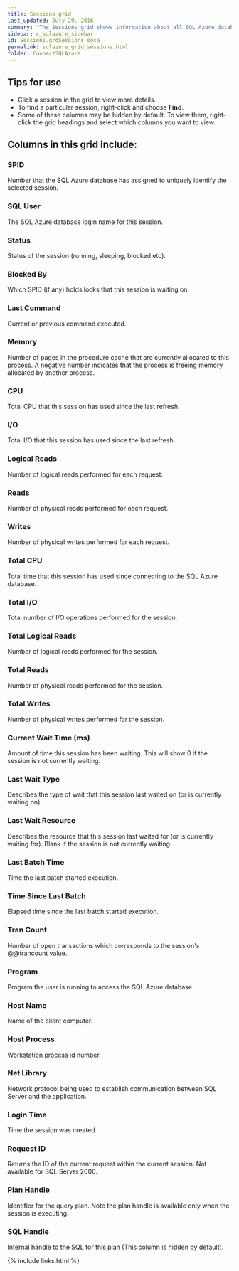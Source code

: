```yaml
---
title: Sessions grid
last_updated: July 29, 2016
summary: "The Sessions grid shows information about all SQL Azure database sessions on the SQ Azure database, each row representing a single SQL Server session. Note that many applications will create multiple connections to the SQL Azure database."
sidebar: c_sqlazure_sidebar
id: Sessions.grdSessions_sosa
permalink: sqlazure_grid_sessions.html
folder: ConnectSQLAzure
---
```



## Tips for use

* Click a session in the grid to view more details.
* To find a particular session, right-click and choose **Find**.
* Some of these columns may be hidden by default. To view them, right-click the grid headings and select which columns you want to view.

## Columns in this grid include:

### SPID

Number that the SQL Azure database has assigned to uniquely identify the selected session.

### SQL User

The SQL Azure database login name for this session.

### Status

Status of the session (running, sleeping, blocked etc).

### Blocked By

Which SPID (if any) holds locks that this session is waiting on.

### Last Command

Current or previous command executed.

### Memory

Number of pages in the procedure cache that are currently allocated to this process. A negative number indicates that the process is freeing memory allocated by another process.

### CPU

Total CPU that this session has used since the last refresh.

### I/O

Total I/O that this session has used since the last refresh.

### Logical Reads

Number of logical reads performed for each request.

### Reads

Number of physical reads performed for each request.

### Writes

Number of physical writes performed for each request.

### Total CPU

Total time that this session has used since connecting to the SQL Azure database.

### Total I/O

Total number of I/O operations performed for the session.

### Total Logical Reads

Number of logical reads performed for the session.

### Total Reads

Number of physical reads performed for the session.

### Total Writes

Number of physical writes performed for the session.

### Current Wait Time (ms)

Amount of time this session has been waiting. This will show 0 if the session is not currently waiting.

### Last Wait Type

Describes the type of wait that this session last waited on (or is currently waiting on).

### Last Wait Resource

Describes the resource that this session last waited for (or is currently waiting for). Blank if the session is not currently waiting

### Last Batch Time

Time the last batch started execution.

### Time Since Last Batch

Elapsed time since the last batch started execution.

### Tran Count

Number of open transactions which corresponds to the session's @@trancount value.

### Program

Program the user is running to access the SQL Azure database.

### Host Name

Name of the client computer.

### Host Process

Workstation process id number.

### Net Library

Network protocol being used to establish communication between SQL Server and the application.

### Login Time

Time the session was created.

### Request ID

Returns the ID of the current request within the current session. Not available for SQL Server 2000.

### Plan Handle

Identifier for the query plan. Note the plan handle is available only when the session is executing.

### SQL Handle

Internal handle to the SQL for this plan (This column is hidden by default).






{% include links.html %}
